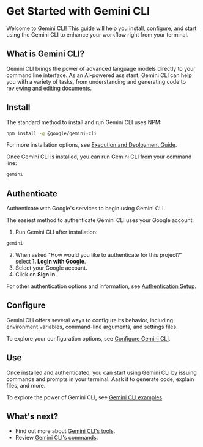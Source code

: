 # Get Started with Gemini CLI

Welcome to Gemini CLI! This guide will help you install, configure, and start using the Gemini CLI to enhance your workflow right from your terminal.

## What is Gemini CLI?

Gemini CLI brings the power of advanced language models directly to your command line interface. As an AI-powered assistant, Gemini CLI can help you with a variety of tasks, from understanding and generating code to reviewing and editing documents. 

## Install

The standard method to install and run Gemini CLI uses NPM:

```bash
npm install -g @google/gemini-cli
```

For more installation options, see [Execution and Deployment Guide](./deployment.md).

Once Gemini CLI is installed, you can run Gemini CLI from your command line:

```bash
gemini
```

## Authenticate

Authenticate with Google's services to begin using Gemini CLI. 

The easiest method to authenticate Gemini CLI uses your Google account:

1. Run Gemini CLI after installation:
  ```bash
  gemini
  ```
2. When asked "How would you like to authenticate for this project?" select **1. Login with Google**.
3. Select your Google account.
4. Click on **Sign in**.

For other authentication options and information, see [Authentication Setup](./authentication.md).

## Configure

Gemini CLI offers several ways to configure its behavior, including environment variables, command-line arguments, and settings files. 

To explore your configuration options, see [Configure Gemini CLI](./configuration.md).

## Use

Once installed and authenticated, you can start using Gemini CLI by issuing commands and prompts in your terminal. Aask it to generate code, explain files, and more. 

To explore the power of Gemini CLI, see [Gemini CLI examples](./examples.md).

## What's next?
- Find out more about [Gemini CLI's tools](../tools/index.md).
- Review [Gemini CLI's commands](../cli/commands.md).